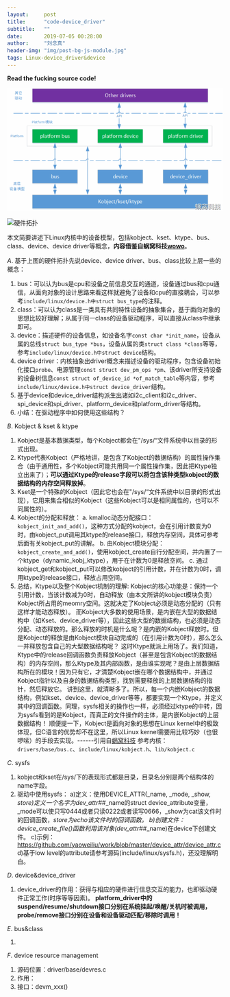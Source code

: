 ```yaml
---
layout:     post
title:      "code-device_driver"
subtitle:   ""
date:       2019-07-05 00:28:00
author:     "刘念真"
header-img: "img/post-bg-js-module.jpg"
tags: Linux-device_driver&device
---
```


**Read the fucking source code!**

![device&device_driver](img\device&device_driver.gif)

![硬件拓扑](D:img\driver_model.gif)

本文简要讲述下Linux内核中的设备模型，包括kobject、kset、ktype、bus、class、device、device driver等概念，**内容借鉴自蜗窝科技[wowo](<http://www.wowotech.net/device_model/13.html/comment-page-3#comments>)**。

*A*. 基于上图的硬件拓扑先说device、device driver、bus、class比较上层一些的概念：

1. bus：可以认为bus是cpu和设备之前信息交互的通道，设备通过bus和cpu通信，从面向对象的设计思路来看这样就避免了设备和cpu的直接耦合，可以参考`include/linux/device.h中struct bus_type`的注释。
2. class：可以认为class是一类具有共同特性设备的抽象集合，基于面向对象的思想比较好理解；从属于同一class的设备驱动程序，可以直接从class中继承即可。
3. device：描述硬件的设备信息，如设备名字`const char *init_name`，设备从属的总线`struct bus_type *bus`，设备从属的类`struct class *class`等等，参考`include/linux/device.h中struct device`结构。
4. device driver：内核抽象出driver概念来描述设备的驱动程序，包含设备初始化接口`probe`、电源管理`const struct dev_pm_ops *pm`、该driver所支持设备的设备树信息`const struct of_device_id *of_match_table`等内容，参考`include/linux/device.h中struct device_driver`结构。
5. 基于device和device_driver结构派生出诸如i2c_client和i2c_driver、spi_device和spi_driver、platform_device和platform_driver等结构。
6. 小结：在驱动程序中如何使用这些结构？

*B*. Kobject & kset & ktype

1. Kobject是基本数据类型，每个Kobject都会在"/sys/“文件系统中以目录的形式出现。
2. Ktype代表Kobject（严格地讲，是包含了Kobject的数据结构）的属性操作集合（由于通用性，多个Kobject可能共用同一个属性操作集，因此把Ktype独立出来了）；**可以通过Ktype的release字段可以将包含该种类型kobject的数据结构的内存空间释放掉**。
3. Kset是一个特殊的Kobject（因此它也会在"/sys/“文件系统中以目录的形式出现），它用来集合相似的Kobject（这些Kobject可以是相同属性的，也可以不同属性的）。
4. Kobject的分配和释放：
   a. kmalloc动态分配接口：`kobject_init_and_add()`，这种方式分配的kobject，会在引用计数变为0时，由kobject_put调用其ktype的release接口，释放内存空间，具体可参考后面有关kobject_put的讲解。
   b. 由Kobject模块分配：`kobject_create_and_add()`，使用kobject_create自行分配空间，并内置了一个ktype（dynamic_kobj_ktype），用于在计数为0是释放空间。
   c. 通过kobject_get和kobject_put可以修改kobject的引用计数，并在计数为0时，调用ktype的release接口，释放占用空间。
5. 总结，Ktype以及整个Kobject机制的理解:
   Kobject的核心功能是：保持一个引用计数，当该计数减为0时，自动释放（由本文所讲的kobject模块负责） Kobject所占用的meomry空间。这就决定了Kobject必须是动态分配的（只有这样才能动态释放）。 
   而Kobject大多数的使用场景，是内嵌在大型的数据结构中（如Kset、device_driver等），因此这些大型的数据结构，也必须是动态分配、动态释放的。那么释放的时机是什么呢？是内嵌的Kobject释放时。但是Kobject的释放是由Kobject模块自动完成的（在引用计数为0时），那么怎么一并释放包含自己的大型数据结构呢？ 
   这时Ktype就派上用场了。我们知道，Ktype中的release回调函数负责释放Kobject（甚至是包含Kobject的数据结构）的内存空间，那么Ktype及其内部函数，是由谁实现呢？是由上层数据结构所在的模块！因为只有它，才清楚Kobject嵌在哪个数据结构中，并通过Kobject指针以及自身的数据结构类型，找到需要释放的上层数据结构的指针，然后释放它。 
   讲到这里，就清晰多了。所以，每一个内嵌Kobject的数据结构，例如kset、device、device_driver等等，都要实现一个Ktype，并定义其中的回调函数。同理，sysfs相关的操作也一样，必须经过ktype的中转，因为sysfs看到的是Kobject，而真正的文件操作的主体，是内嵌Kobject的上层数据结构！ 
   顺便提一下，Kobject是面向对象的思想在Linux kernel中的极致体现，但C语言的优势却不在这里，所以Linux kernel需要用比较巧妙（也很啰嗦）的手段去实现。------引用自[蜗窝科技](http://www.wowotech.net/device_model/kobject.html)
参考内核：`drivers/base/bus.c`、`include/linux/kobject.h`、`lib/kobject.c`

*C*. sysfs

1. kobject和kset在/sys/下的表现形式都是目录，目录名分别是两个结构体的name字段。
2. 驱动中使用sysfs：
   a)定义：使用DEVICE_ATTR(_name, _mode, _show, _store)定义一个名字为dev_attr_##_name的struct device_attribute变量，_mode可以使只写0444或者只读0222或者读写0666，_show为cat该文件时的回调函数，_store为echo该文件时的回调函数。
   b)创建文件：device_create_file()函数利用该对象(dev_attr_##_name)在device下创建文件。
   c)示例：https://github.com/yaoweiliu/work/blob/master/device_attr/device_attr.c
   d)基于low level的attribute请参考源码(include/linux/sysfs.h)，还没理解明白。

*D*. device&device_driver

1. device_driver的作用：获得与相应的硬件进行信息交互的能力，也即驱动硬件正常工作(时序等等因素)。
   **platform_driver中的suspend/resume/shutdown接口分别在系统挂起/唤醒/关机时被调用，probe/remove接口分别在设备和设备驱动匹配/移除时调用！**

*E*. bus&class

1. 

*F*. device resource management

1. 源码位置：driver/base/devres.c
2. 作用：
3. 接口：devm_xxx()
